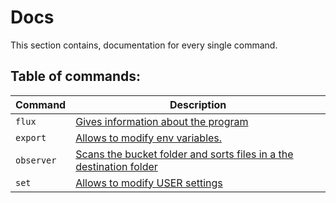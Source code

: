 Docs
===============================
This section contains, documentation for every single command.

Table of commands:
----
Command | Description 
--------|--------
`flux` | [Gives information about the program](./flux.md)
`export` | [Allows to modify env variables.](./export.md)
`observer` | [Scans the bucket folder and sorts files in a the destination folder](./observer.md)
`set` | [Allows to modify USER settings](./set.md)
